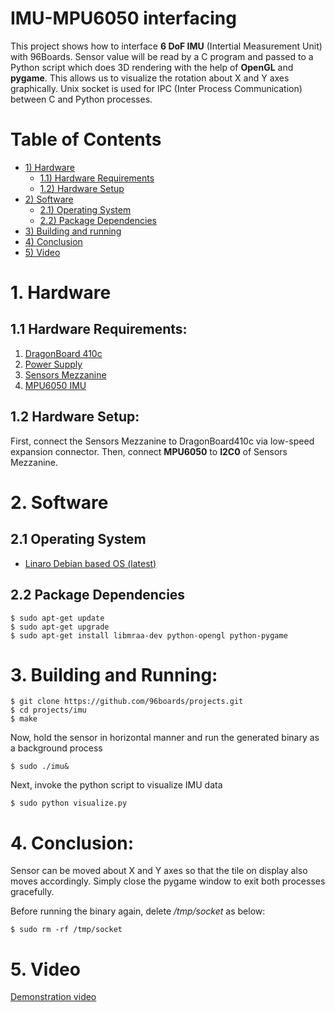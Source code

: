 # IMU-MPU6050 interfacing

This project shows how to interface **6 DoF IMU** (Intertial Measurement Unit) with 96Boards. Sensor value will be read by a C program and passed to a Python script which does 
3D rendering with the help of **OpenGL** and **pygame**. This allows us to visualize the rotation about X and Y axes graphically. Unix socket is used for 
IPC (Inter Process Communication) between C and Python processes.

# Table of Contents
- [1) Hardware](#1-hardware)
   - [1.1) Hardware Requirements](#11-hardware-requirements)
   - [1.2) Hardware Setup](#12-hardware-setup)
- [2) Software](#2-software) 
   - [2.1) Operating System](#21-operating-system)
   - [2.2) Package Dependencies](#22-package-dependencies)
- [3) Building and running](#3-building-and-running)
- [4) Conclusion](#4-conclusion)
- [5) Video](#5-video)

# 1. Hardware

## 1.1 Hardware Requirements:

1. [DragonBoard 410c](http://www.96boards.org/product/dragonboard410c/)
2. [Power Supply](https://www.amazon.com/Adapter-Regulated-Supply-Copper-String/dp/B015G8DZK2)
2. [Sensors Mezzanine](http://www.96boards.org/product/sensors-mezzanine/)
3. [MPU6050 IMU](https://www.tindie.com/products/onehorse/gy-521-mpu-6050-breakout-board/)

## 1.2 Hardware Setup:

First, connect the Sensors Mezzanine to DragonBoard410c via low-speed expansion connector. Then, connect **MPU6050** to **I2C0** of Sensors Mezzanine.

# 2. Software

## 2.1 Operating System

- [Linaro Debian based OS (latest)](https://github.com/96boards/documentation/blob/master/ConsumerEdition/DragonBoard-410c/Downloads/Debian.md)

## 2.2 Package Dependencies
```
$ sudo apt-get update
$ sudo apt-get upgrade
$ sudo apt-get install libmraa-dev python-opengl python-pygame
```

# 3. Building and Running:

```shell
$ git clone https://github.com/96boards/projects.git      
$ cd projects/imu																													
$ make
```
Now, hold the sensor in horizontal manner and run the generated binary as a background process
	
```shell
$ sudo ./imu&
```
Next, invoke the python script to visualize IMU data

```shell
$ sudo python visualize.py
```
# 4. Conclusion:

Sensor can be moved about X and Y axes so that the tile on display also moves accordingly. Simply close the pygame window to exit both processes gracefully.

Before running the binary again, delete */tmp/socket* as below:

```shell
$ sudo rm -rf /tmp/socket
```
# 5. Video

[Demonstration video](https://www.youtube.com/watch?v=wZar5iLry3w)
